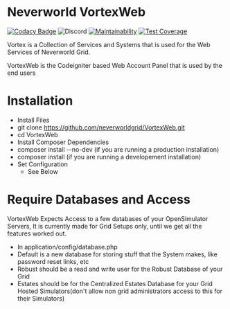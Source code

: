 # Neverworld VortexWeb
[![Codacy Badge](https://api.codacy.com/project/badge/Grade/495004e58090472a83e70d0302f1936e)](https://www.codacy.com/app/orbital-group/myaccount-new?utm_source=github.com&amp;utm_medium=referral&amp;utm_content=neverworldgrid/myaccount&amp;utm_campaign=Badge_Grade)
![Discord](https://img.shields.io/discord/541036640076955658.svg)
[![Maintainability](https://api.codeclimate.com/v1/badges/13fe0b10251db9dd0a71/maintainability)](https://codeclimate.com/github/neverworldgrid/VortexWeb/maintainability)
[![Test Coverage](https://api.codeclimate.com/v1/badges/13fe0b10251db9dd0a71/test_coverage)](https://codeclimate.com/github/neverworldgrid/VortexWeb/test_coverage)

Vortex is a Collection of Services and Systems that is used for the Web Services of Neverworld Grid.


VortexWeb is the Codeigniter based Web Account Panel that is used by the end users

# Installation 
* Install Files
 * git clone https://github.com/neverworldgrid/VortexWeb.git
 * cd VortexWeb
* Install Composer Dependencies
 * composer install --no-dev   (if you are running a production installation)
 * composer install            (if you are running a developement installation)
* Set Configuration 
  * See Below
	
# Require Databases and Access
VortexWeb Expects Access to a few databases of your OpenSimulator Servers, It is currently made for Grid Setups only, until we get all the features worked out. 
* In application/config/database.php
 * Default is a new database for storing stuff that the System makes, like password reset links, etc
 * Robust should be a read and write user for the Robust Database of your Grid
 * Estates should be for the Centralized Estates Database for your Grid Hosted Simulators(don't allow non grid administrators access to this for their Simulators)
